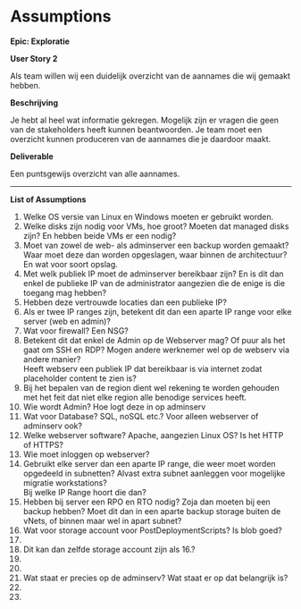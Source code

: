 
# Assumptions

__Epic: Exploratie__

__User Story 2__

Als team willen wij een duidelijk overzicht van de aannames die wij gemaakt hebben.

__Beschrijving__

Je hebt al heel wat informatie gekregen. Mogelijk zijn er vragen die geen van de stakeholders heeft kunnen beantwoorden. Je team moet een overzicht kunnen produceren van de aannames die je daardoor maakt.

__Deliverable__

Een puntsgewijs overzicht van alle aannames.

---

__List of Assumptions__

1. Welke OS versie van Linux en Windows moeten er gebruikt worden.
2. Welke disks zijn nodig voor VMs, hoe groot? Moeten dat managed disks zijn? En hebben beide VMs er een nodig?
3. Moet van zowel de web- als adminserver een backup worden gemaakt? Waar moet deze dan worden opgeslagen, waar binnen de architectuur? En wat voor soort opslag.
4. Met welk publiek IP moet de adminserver bereikbaar zijn? En is dit dan enkel de publieke IP van de administrator aangezien die de enige is die toegang mag hebben?
5. Hebben deze vertrouwde locaties dan een publieke IP?
6. Als er twee IP ranges zijn, betekent dit dan een aparte IP range voor elke server (web en admin)?
7. Wat voor firewall? Een NSG?
8. Betekent dit dat enkel de Admin op de Webserver mag? Of puur als het gaat om SSH en RDP? Mogen andere werknemer wel op de webserv via andere manier?  
Heeft webserv een publiek IP dat bereikbaar is via internet zodat placeholder content te zien is?
9. Bij het bepalen van de region dient wel rekening te worden gehouden met het feit dat niet elke region alle benodige services heeft.
10. Wie wordt Admin? Hoe logt deze in op adminserv
11. Wat voor Database? SQL, noSQL etc.? Voor alleen webserver of adminserv ook?
12. Welke webserver software? Apache, aangezien Linux OS? Is het HTTP of HTTPS?
13. Wie moet inloggen op webserver? 
14. Gebruikt elke server dan een aparte IP range, die weer moet worden opgedeeld in subnetten? Alvast extra subnet aanleggen voor mogelijke migratie workstations?  
Bij welke IP Range hoort die dan?
15. Hebben bij server een RPO en RTO nodig? Zoja dan moeten bij een backup hebben? Moet dit dan in een aparte backup storage buiten de vNets, of binnen maar wel in apart subnet? 
16. Wat voor storage account voor PostDeploymentScripts? Is blob goed?
17. 
18. Dit kan dan zelfde storage account zijn als 16.?
19. 
20. 
21. Wat staat er precies op de adminserv? Wat staat er op dat belangrijk is?
22. 
23. 

